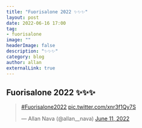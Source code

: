 ```yaml
---
title: "Fuorisalone 2022 ✨✨✨"
layout: post
date: 2022-06-16 17:00
tag: 
- fuorisalone
image: ""
headerImage: false
description: "✨✨✨"
category: blog
author: allan
externalLink: true
---
```


## Fuorisalone 2022 ✨✨✨


<blockquote class="twitter-tweet" data-theme="dark"><p lang="und" dir="ltr"><a href="https://twitter.com/hashtag/Fuorisalone2022?src=hash&amp;ref_src=twsrc%5Etfw">#Fuorisalone2022</a> <a href="https://t.co/xnr3f1Qy7S">pic.twitter.com/xnr3f1Qy7S</a></p>&mdash; Allan Nava (@allan__nava) <a href="https://twitter.com/allan__nava/status/1535706579080814595?ref_src=twsrc%5Etfw">June 11, 2022</a></blockquote> <script async src="https://platform.twitter.com/widgets.js" charset="utf-8"></script>
